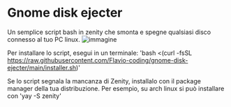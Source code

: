 # Gnome disk ejecter
Un semplice script bash in zenity che smonta e spegne qualsiasi disco connesso al tuo PC linux.
![immagine](https://github.com/user-attachments/assets/906400eb-3f43-403f-838c-47f317f2daec)

Per installare lo script, esegui in un terminale:
'bash <(curl -fsSL https://raw.githubusercontent.com/Flavio-coding/gnome-disk-ejecter/main/installer.sh)'

Se lo script segnala la mancanza di Zenity, installalo con il package manager della tua distribuzione.
Per esempio, su arch linux si può installare con 'yay -S zenity'
